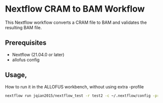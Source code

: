 
# Nextflow CRAM to BAM Workflow

This Nextflow workflow converts a CRAM file to BAM and validates the resulting BAM file.

## Prerequisites

- Nextflow (21.04.0 or later)
- allofus config

## Usage, 

How to run it in the ALLOFUS workbench, without using extra -profile

```bash
nextflow run jqian2015/nextflow_test -r test2 -c ~/.nextflow/config -profile gls 
